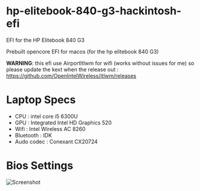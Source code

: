# hp-elitebook-840-g3-hackintosh-efi
EFI for the HP Elitebook 840 G3

Prebuilt opencore EFI for macos (for the hp elitebook 840 G3)

**WARNING**: this efi use AirportItlwm for wifi (works without issues for me) so please update the kext when the release out : https://github.com/OpenIntelWireless/itlwm/releases

# Laptop Specs
- CPU : intel core i5 6300U
- GPU : Integrated Intel HD Graphics 520
- Wifi : Intel Wireless AC 8260
- Bluetooth : IDK
- Audo codec : Conexant CX20724

# Bios Settings

![Screenshot]()